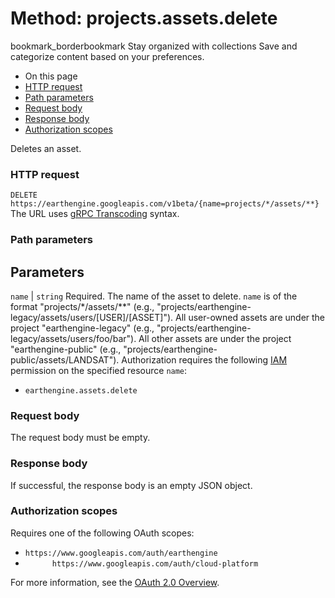  
#  Method: projects.assets.delete 
bookmark_borderbookmark Stay organized with collections  Save and categorize content based on your preferences.
  * On this page
  * [HTTP request](https://developers.google.com/earth-engine/reference/rest/v1beta/projects.assets/delete#http-request)
  * [Path parameters](https://developers.google.com/earth-engine/reference/rest/v1beta/projects.assets/delete#path-parameters)
  * [Request body](https://developers.google.com/earth-engine/reference/rest/v1beta/projects.assets/delete#request-body)
  * [Response body](https://developers.google.com/earth-engine/reference/rest/v1beta/projects.assets/delete#response-body)
  * [Authorization scopes](https://developers.google.com/earth-engine/reference/rest/v1beta/projects.assets/delete#authorization-scopes)


Deletes an asset.
### HTTP request
`DELETE https://earthengine.googleapis.com/v1beta/{name=projects/*/assets/**}`
The URL uses [gRPC Transcoding](https://google.aip.dev/127) syntax.
### Path parameters
Parameters  
---  
`name` |  `string` Required. The name of the asset to delete. `name` is of the format "projects/*/assets/**" (e.g., "projects/earthengine-legacy/assets/users/[USER]/[ASSET]"). All user-owned assets are under the project "earthengine-legacy" (e.g., "projects/earthengine-legacy/assets/users/foo/bar"). All other assets are under the project "earthengine-public" (e.g., "projects/earthengine-public/assets/LANDSAT"). Authorization requires the following [IAM](https://cloud.google.com/iam/docs/) permission on the specified resource `name`:
  * `earthengine.assets.delete`

  
### Request body
The request body must be empty.
### Response body
If successful, the response body is an empty JSON object.
### Authorization scopes
Requires one of the following OAuth scopes:
  * `https://www.googleapis.com/auth/earthengine`
  * `      https://www.googleapis.com/auth/cloud-platform`


For more information, see the [OAuth 2.0 Overview](https://developers.google.com/identity/protocols/OAuth2).
